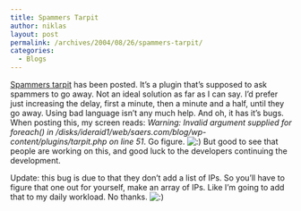 ```yaml
---
title: Spammers Tarpit
author: niklas
layout: post
permalink: /archives/2004/08/26/spammers-tarpit/
categories:
  - Blogs
---
```

[Spammers tarpit][1] has been posted. It&#8217;s a plugin that&#8217;s supposed to ask spammers to go away. Not an ideal solution as far as I can say. I&#8217;d prefer just increasing the delay, first a minute, then a minute and a half, until they go away. Using bad language isn&#8217;t any much help. And oh, it has it&#8217;s bugs. When posting this, my screen reads: *Warning: Invalid argument supplied for foreach() in /disks/ideraid1/web/saers.com/blog/wp-content/plugins/tarpit.php on line 51*. Go figure. <img src='http://blog.saers.com/wp-includes/images/smilies/icon_smile.gif' alt=':)' class='wp-smiley' /> But good to see that people are working on this, and good luck to the developers continuing the development.

Update: this bug is due to that they don&#8217;t add a list of IPs. So you&#8217;ll have to figure that one out for yourself, make an array of IPs. Like I&#8217;m going to add that to my daily workload. No thanks. <img src='http://blog.saers.com/wp-includes/images/smilies/icon_smile.gif' alt=':)' class='wp-smiley' />

 [1]: http://dougal.gunters.org/blog/2004/08/25/spammer-tar-pit
